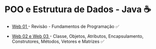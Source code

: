 # POO e Estrutura de Dados - Java :coffee:
<ul>
  <li><p> <a href="https://github.com/tatyane-calixto/poo-estrutura-de-dados/tree/main/Web%20I">Web 01 </a> - Revisão - Fundamentos de Programação &#9989;</p></li>
   <li><p> <a href="https://github.com/tatyane-calixto/poo-estrutura-de-dados/tree/main/Web%20II%20e%20Web%20III/Aula2/src/main/java/com/mycompany/aula2">Web 02 e Web 03 </a> - Classe, 
Objetos, Atributos, Encapsulamento, Construtores, Métodos, Vetores e Matrizes &#9989;</p></li>

</ul>

